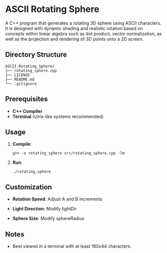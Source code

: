 # ASCII Rotating Sphere

A C++ program that generates a rotating 3D sphere using ASCII characters. It is designed with dynamic shading and realistic rotation based on concepts within linear algebra such as dot product, vector normalization, as well as the projection and rendering of 3D points onto a 2D screen.

## Directory Structure

```
ASCII_Rotating_Sphere/
├── rotating_sphere.cpp
├── LICENSE
├── README.md
└── .gitignore
```

## Prerequisites

* **C++ Compiler**
* **Terminal** (Unix-like systems recommended)

## Usage

1. **Compile**:
   ```
   g++ -o rotating_sphere src/rotating_sphere.cpp -lm
   ```

2. **Run**:
   ```
   ./rotating_sphere
   ```

## Customization

* **Rotation Speed**: Adjust A and B increments

* **Light Direction**: Modify lightDir

* **Sphere Size**: Modify sphereRadius

## Notes
* Best viewed in a terminal with at least 160x44 characters.

